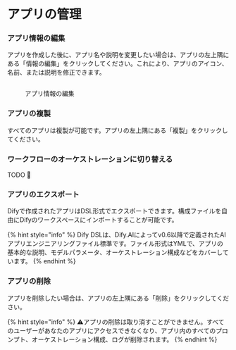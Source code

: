 # アプリの管理

### アプリ情報の編集

アプリを作成した後に、アプリ名や説明を変更したい場合は、アプリの左上隅にある「情報の編集」をクリックしてください。これにより、アプリのアイコン、名前、または説明を修正できます。

<figure><img src="../../.gitbook/assets/image (1) (1).png" alt=""><figcaption><p>アプリ情報の編集</p></figcaption></figure>

### アプリの複製

すべてのアプリは複製が可能です。アプリの左上隅にある「複製」をクリックしてください。

### ワークフローのオーケストレーションに切り替える

TODO 🚧

### アプリのエクスポート

Difyで作成されたアプリはDSL形式でエクスポートできます。構成ファイルを自由にDifyのワークスペースにインポートすることが可能です。

{% hint style="info" %}
Dify DSLは、Dify.AIによってv0.6以降で定義されたAIアプリエンジニアリングファイル標準です。ファイル形式はYMLで、アプリの基本的な説明、モデルパラメータ、オーケストレーション構成などをカバーしています。
{% endhint %}

### アプリの削除

アプリを削除したい場合は、アプリの左上隅にある「削除」をクリックしてください。

{% hint style="info" %}
⚠️アプリの削除は取り消すことができません。すべてのユーザーがあなたのアプリにアクセスできなくなり、アプリ内のすべてのプロンプト、オーケストレーション構成、ログが削除されます。
{% endhint %}